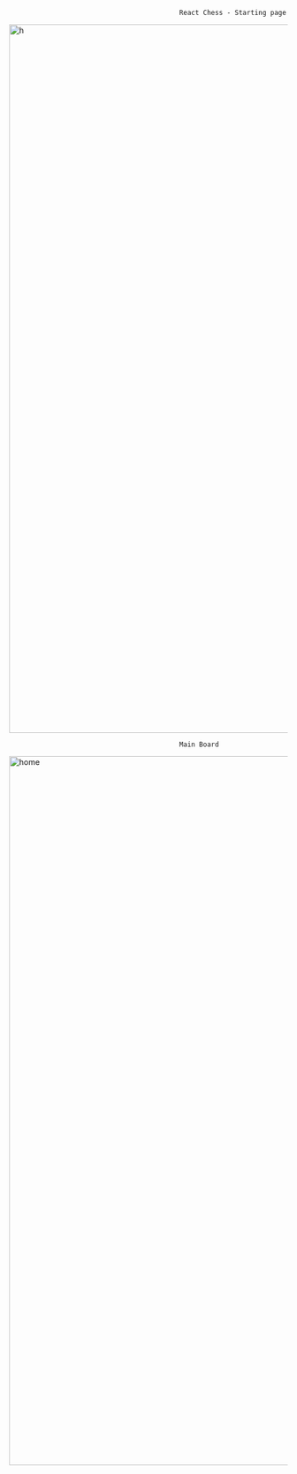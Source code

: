 
                                               React Chess - Starting page
<img width="1279" alt="h" src="https://user-images.githubusercontent.com/64493642/113803427-88888100-972a-11eb-808b-db4d042a1dac.PNG">

                                               Main Board
<img width="1280" alt="home" src="https://user-images.githubusercontent.com/64493642/113803376-67c02b80-972a-11eb-899c-c0360fefd3e7.PNG">
